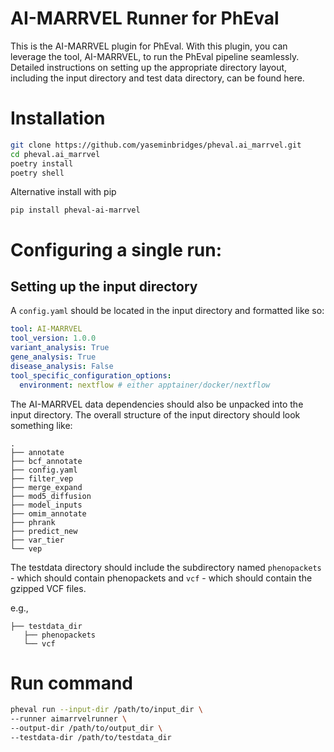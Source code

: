 # AI-MARRVEL Runner for PhEval

This is the AI-MARRVEL plugin for PhEval. With this plugin, you can leverage the tool, AI-MARRVEL, to run the PhEval pipeline seamlessly. Detailed instructions on setting up the appropriate directory layout, including the input directory and test data directory, can be found here.
# Installation

```bash
git clone https://github.com/yaseminbridges/pheval.ai_marrvel.git
cd pheval.ai_marrvel
poetry install
poetry shell
```

Alternative install with pip

```shell
pip install pheval-ai-marrvel
```

# Configuring a single run:

## Setting up the input directory
A `config.yaml` should be located in the input directory and formatted like so:

```yaml
tool: AI-MARRVEL
tool_version: 1.0.0
variant_analysis: True
gene_analysis: True
disease_analysis: False
tool_specific_configuration_options:
  environment: nextflow # either apptainer/docker/nextflow
```

The AI-MARRVEL data dependencies should also be unpacked into the input directory. The overall structure of the input directory should look something like:

```tree
.
├── annotate
├── bcf_annotate 
├── config.yaml
├── filter_vep
├── merge_expand
├── mod5_diffusion
├── model_inputs
├── omim_annotate
├── phrank
├── predict_new 
├── var_tier 
└── vep 
```

The testdata directory should include the subdirectory named `phenopackets` - which should contain phenopackets and `vcf` - which should contain the gzipped VCF files.

e.g.,

```tree
├── testdata_dir
   ├── phenopackets
   └── vcf
```
# Run command

```bash
pheval run --input-dir /path/to/input_dir \
--runner aimarrvelrunner \
--output-dir /path/to/output_dir \
--testdata-dir /path/to/testdata_dir
```